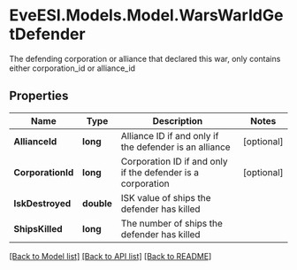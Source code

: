 # EveESI.Models.Model.WarsWarIdGetDefender
The defending corporation or alliance that declared this war, only contains either corporation_id or alliance_id

## Properties

Name | Type | Description | Notes
------------ | ------------- | ------------- | -------------
**AllianceId** | **long** | Alliance ID if and only if the defender is an alliance | [optional] 
**CorporationId** | **long** | Corporation ID if and only if the defender is a corporation | [optional] 
**IskDestroyed** | **double** | ISK value of ships the defender has killed | 
**ShipsKilled** | **long** | The number of ships the defender has killed | 

[[Back to Model list]](../README.md#documentation-for-models) [[Back to API list]](../README.md#documentation-for-api-endpoints) [[Back to README]](../README.md)

